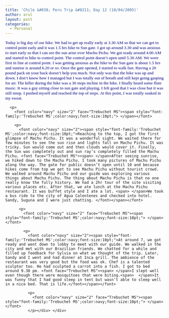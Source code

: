 ```yaml
---
title: 'Chile &#038; Peru Trip &#8211; Day 12 (10/04/2005)'
author: arul
layout: post
categories:
  - Personal
---
```

<div id="msgcns!A7680953F5FDC114!474" class="bvMsg">
  <div>
    <p>
      <font color="navy" size="2" face="Trebuchet MS"><span style="font-family:'Trebuchet MS';color:navy;font-size:10pt;">Today is big day of our hike. We had to get up really early at 3.30 AM so that we can get to control point early and it was 1.5 hrs hike to Sun gate. I got up around 3.30 and was anxious to start early so that I can see the sun arise over Machu Pichu. We got ready around 4.00 AM and started to hike to control point. The control point doesn’t open until 5.30 AM. We were first in line at control point. I was getting anxious as the hike to the Sun gate is about 1.5 hrs and sunrise is around 6.20 or so. Once the gate opened, I started to walk fast. Having a 20 pound pack on your back doesn’t help you much. Not only was that the hike was up and down. I don’t know how I managed but I was totally out of breath and still kept going gasping for air. The killer during the hike was a 30 steps incline in the hike. I finally heard some flute music. It was a guy sitting close to sun gate and playing. I felt good that I was close but it was still steep. I pushed myself and reached the top of steps. At this point, I was totally soaked in my sweat. </span></font> 
      
      <p>
        <font color="navy" size="2" face="Trebuchet MS"><span style="font-family:'Trebuchet MS';color:navy;font-size:10pt;"> </span></font> 
        
        <p>
          <font color="navy" size="2"><span style="font-family:'Trebuchet MS';color:navy;font-size:10pt;">Reaching to the top, I got the first glimpse of Machu Pichu. It was a wonderful sight. We waited there for few minutes to see the sun rise and lights fall on Machu Pichu. It was tricky. Sun would come out and then clouds would cover it. Finally, the Sun was completely out and sun ray’s completely filled the Machu Pichu. <font face="Trebuchet MS"><span> </span>After seeing sunrise, we hiked down to the Machu Pichu. I took many pictures of Machu Pichu along the way. The gate for public doesn’t open until 10 and because hikes come from top we get to see Machu Pichu without tourist crowd. We walked around Machu Pichu and our guide was exploring various things about Machu Pichu. The thing about Machu Pichu is that no one really know the fully history. We had a 2hr tour of the site visiting various places etc. After that, we ate lunch at the Machu Pichu restaurant. It was buffet style and I ate a lot. <span> </span>We took a bus ride to the city of Agua Calentenes and checked into hotel. Sandy, Suguna and I were just chatting. </font></span></font> 
          
          <p>
            <font color="navy" size="2" face="Trebuchet MS"><span style="font-family:'Trebuchet MS';color:navy;font-size:10pt;"> </span></font> 
            
            <p>
              <font color="navy" size="2"><span style="font-family:'Trebuchet MS';color:navy;font-size:10pt;">At around 7, we got ready and went down to lobby to meet with our guide. We walked in the city and met with our Brazilian friends. We chatted for a while and filled up feedback for Sylvia on what we thought of the trip. Later, Sandy and I went and had dinner at Inca grill. The ambience of the restaurant was very good but the food was ok. Chef is a talented sculptor too. He had sculpted a carrot into a fish. I got to bed around 9.30 pm. <font face="Trebuchet MS"><span> </span>I slept well even though there were mosquitoes that were biting.<span>  </span>It was funny that I had good sleep in tent but wasn’t able to sleep well in a nice bed. That is life.</font></span></font> 
              
              <p>
                <font color="navy" size="2" face="Trebuchet MS"><span style="font-family:'Trebuchet MS';color:navy;font-size:10pt;"> </span></font>
              </p></div> </div>
